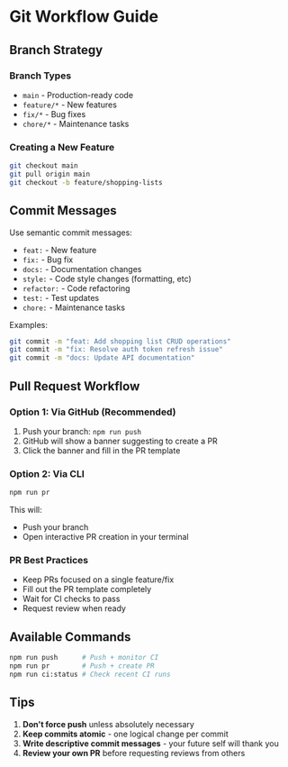 # Git Workflow Guide

## Branch Strategy

### Branch Types
- `main` - Production-ready code
- `feature/*` - New features
- `fix/*` - Bug fixes  
- `chore/*` - Maintenance tasks

### Creating a New Feature
```bash
git checkout main
git pull origin main
git checkout -b feature/shopping-lists
```

## Commit Messages

Use semantic commit messages:
- `feat:` - New feature
- `fix:` - Bug fix
- `docs:` - Documentation changes
- `style:` - Code style changes (formatting, etc)
- `refactor:` - Code refactoring
- `test:` - Test updates
- `chore:` - Maintenance tasks

Examples:
```bash
git commit -m "feat: Add shopping list CRUD operations"
git commit -m "fix: Resolve auth token refresh issue"
git commit -m "docs: Update API documentation"
```

## Pull Request Workflow

### Option 1: Via GitHub (Recommended)
1. Push your branch: `npm run push`
2. GitHub will show a banner suggesting to create a PR
3. Click the banner and fill in the PR template

### Option 2: Via CLI
```bash
npm run pr
```
This will:
- Push your branch
- Open interactive PR creation in your terminal

### PR Best Practices
- Keep PRs focused on a single feature/fix
- Fill out the PR template completely
- Wait for CI checks to pass
- Request review when ready

## Available Commands

```bash
npm run push      # Push + monitor CI
npm run pr        # Push + create PR
npm run ci:status # Check recent CI runs
```

## Tips

1. **Don't force push** unless absolutely necessary
2. **Keep commits atomic** - one logical change per commit
3. **Write descriptive commit messages** - your future self will thank you
4. **Review your own PR** before requesting reviews from others